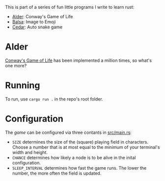 This is part of a series of fun little programs I write to learn rust:

- [Alder](https://github.com/coijanovic/alder): Conway's Game of Life
- [Balsa](https://github.com/coijanovic/balsa): Image to Emoji
- [Cedar](https://github.com/coijanovic/cedar): Auto snake game

# Alder

[Conway's Game of Life](https://en.wikipedia.org/wiki/Conway's_Game_of_Life) has been implemented a million times, so what's one more?

# Running

To run, use `cargo run .` in the repo's root folder.

# Configuration

The *game* can be configured via three contants in [src/main.rs](./src/main.rs):

- `SIZE` determines the size of the (square) playing field in characters.
  Choose a number that is at most equal to the minimum of your terminal's width and height.
- `CHANCE` determines how likely a node is to be alive in the inital configuration.
- `SLEEP_INTERVAL` determines how fast the game runs.
  The lower the number, the more often the field is updated.
